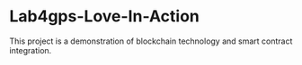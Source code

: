 # Lab4gps-Love-In-Action
This project is a demonstration of blockchain technology and smart contract integration.